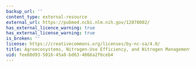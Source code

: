 ```yaml
---
backup_url: ''
content_type: external-resource
external_url: https://pubmed.ncbi.nlm.nih.gov/12078002/
has_external_licence_warning: true
has_external_license_warning: true
is_broken: ''
license: https://creativecommons.org/licenses/by-nc-sa/4.0/
title: Agroecosystems, Nitrogen-Use Efficiency, and Nitrogen Management
uid: fee60d93-5016-45a8-bd63-4866a2f6ceb4
---
```

